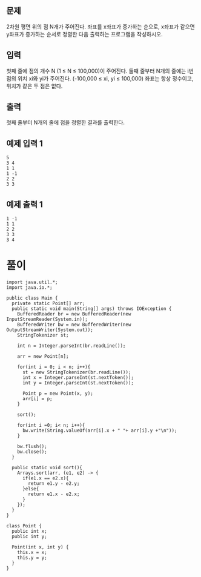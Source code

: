 ## 문제

2차원 평면 위의 점 N개가 주어진다. 좌표를 x좌표가 증가하는 순으로, x좌표가 같으면 y좌표가 증가하는 순서로 정렬한 다음 출력하는 프로그램을 작성하시오.

## 입력

첫째 줄에 점의 개수 N (1 ≤ N ≤ 100,000)이 주어진다. 둘째 줄부터 N개의 줄에는 i번점의 위치 xi와 yi가 주어진다. (-100,000 ≤ xi, yi ≤ 100,000) 좌표는 항상 정수이고, 위치가 같은 두 점은 없다.

## 출력

첫째 줄부터 N개의 줄에 점을 정렬한 결과를 출력한다.

## 예제 입력 1

```
5
3 4
1 1
1 -1
2 2
3 3

```

## 예제 출력 1

```
1 -1
1 1
2 2
3 3
3 4
```

# 풀이
```
import java.util.*;
import java.io.*;

public class Main {
  private static Point[] arr;
  public static void main(String[] args) throws IOException {
    BufferedReader br = new BufferedReader(new InputStreamReader(System.in));
    BufferedWriter bw = new BufferedWriter(new OutputStreamWriter(System.out));
    StringTokenizer st;

    int n = Integer.parseInt(br.readLine());

    arr = new Point[n];

    for(int i = 0; i < n; i++){
      st = new StringTokenizer(br.readLine());
      int x = Integer.parseInt(st.nextToken());
      int y = Integer.parseInt(st.nextToken());

      Point p = new Point(x, y);
      arr[i] = p;
    }

    sort();

    for(int i =0; i< n; i++){
      bw.write(String.valueOf(arr[i].x + " "+ arr[i].y +"\n"));
    }

    bw.flush();
    bw.close();
  }

  public static void sort(){
    Arrays.sort(arr, (e1, e2) -> {
      if(e1.x == e2.x){
        return e1.y - e2.y;
      }else{
        return e1.x - e2.x;
      }
    });
  }
}

class Point {
  public int x;
  public int y;

  Point(int x, int y) {
    this.x = x;
    this.y = y;
  }
}
```